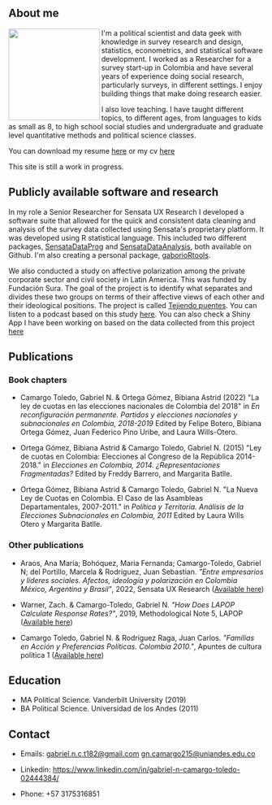 ## About me
 <img src="assets/profilePicCrop.png" align="left" width="180" />

I'm a political scientist and data geek with knowledge in survey research and design, statistics, econometrics, and statistical software development. I worked as a Researcher for a survey start-up in Colombia and have several years of experience doing social research, particularly surveys, in different settings.  I enjoy building things that make doing research easier. 

I also love teaching. I have taught different topics, to different ages, from languages to kids as small as 8, to high school social studies and undergraduate and graduate level quantitative methods and political science classes. 

You can download my resume [here]((assets/resume_Camargo_github.pdf)) or my cv [here](assets/cv_CamargoToledo_github.pdf)

This site is still a work in progress.

## Publicly available software and research

In my role a Senior Researcher for Sensata UX Research I developed a software suite that allowed for the quick and consistent data cleaning and analysis of the survey data collected using Sensata's proprietary platform. It was developed using R statistical language. This included two different packages, [SensataDataProg](https://github.com/SensataUX/sensataDataProg) and [SensataDataAnalysis](https://github.com/SensataUX/sensataDataProg), both available on Github. I'm also creating a personal package, [gaborioRtools](https://github.com/gaborio/gaborioRtools).

We also conducted a study on affective polarization among the private corporate sector and civil society in Latin America. This was funded by Fundación Sura. The goal of the project is to identify what separates and divides these two groups on terms of their affective views of each other and their ideological positions. The project is called [Tejiendo puentes](https://sensata.io/es/tejiendo-puentes). You can listen to a podcast based on this study [here](https://open.spotify.com/show/7vuadQaufWA7gHkRzfRoHz). You can also check a Shiny App I have been working on based on the data collected from this project [here](https://gaborio.shinyapps.io/polariApp/)

## Publications

### Book chapters

- Camargo Toledo, Gabriel N. & Ortega Gómez, Bibiana Astrid  (2022) "La ley de cuotas en las elecciones nacionales de Colombia del 2018" in _En reconfiguración permanente. Partidos y elecciones nacionales y subnacionales en Colombia, 2018-2019_ Edited by Felipe Botero, Bibiana Ortega Gómez, Juan Federico Pino Uribe, and Laura Wills-Otero.

- Ortega Gómez, Bibiana Astrid & Camargo Toledo, Gabriel N. (2015) "Ley de cuotas en Colombia: Elecciones al Congreso de la República 2014-2018." in _Elecciones en Colombia, 2014. ¿Representaciones Fragmentadas?_ Edited by Freddy Barrero, and Margarita Batlle.

- Ortega Gómez, Bibiana Astrid & Camargo Toledo, Gabriel N. "La Nueva Ley de Cuotas en Colombia. El Caso de las Asambleas Departamentales, 2007-2011." in _Política y Territoria. Análisis de la Elecciones Subnacionales en Colombia, 2011_ Edited by Laura Wills Otero y Margarita Batlle.

### Other publications

- Araos, Ana María; Bohóquez, Maria Fernanda;  Camargo-Toledo, Gabriel N; del Portillo, Marcela & Rodríguez, Juan Sebastian. _"Entre empresarios y líderes sociales. Afectos, ideología y polarización en Colombia México, Argentina y Brasil"_, 2022, Sensata UX Research ([Available here](https://acrobat.adobe.com/link/review?uri=urn:aaid:scds:US:9970c852-510e-4d27-bf5d-50e50006df59))

- Warner, Zach. & Camargo-Toledo, Gabriel N. _"How Does LAPOP Calculate Response Rates?"_, 2019, Methodological Note 5, LAPOP ([Available here](https://www.vanderbilt.edu/lapop/methods-005rev.pdf))

- Camargo Toledo, Gabriel N. & Rodríguez Raga, Juan Carlos. _"Familias en Acción y Preferencias Políticas. Colombia 2010."_, Apuntes de cultura política 1 ([Available here](https://docplayer.es/22547219-Familias-en-accion-y-preferencias-politicas-colombia-2010.html))

## Education

- MA Political Science. Vanderbilt University (2019)
- BA Political Science. Universidad de los Andes (2011)

## Contact

- Emails: gabriel.n.c.t182@gmail.com  gn.camargo215@uniandes.edu.co

- Linkedin: https://www.linkedin.com/in/gabriel-n-camargo-toledo-02444384/

- Phone: +57 3175316851
